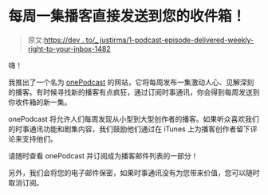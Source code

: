 # 每周一集播客直接发送到您的收件箱！

> 原文:[https://dev . to/_ justirma/1-podcast-episode-delivered-weekly-right-to-your-inbox-1482](https://dev.to/_justirma/1-podcast-episode-delivered-weekly-right-to-your-inbox-1482)

嗨！

我推出了一个名为 [onePodcast](https://onepodcast.xyz) 的网站，它将每周发布一集激动人心、见解深刻的播客。有时候寻找新的播客有点疯狂，通过订阅时事通讯，你会得到每周发送到你收件箱的新一集。

onePodcast 将允许人们每周发现从小型到大型创作者的播客。如果听众喜欢我们的时事通讯功能和剧集内容，我们鼓励他们通过在 iTunes 上为播客创作者留下评论来支持他们。

请随时查看 onePodcast 并订阅成为播客邮件列表的一部分！

另外，我们会将您的电子邮件保密，如果时事通讯没有为您带来价值，您可以随时取消订阅。